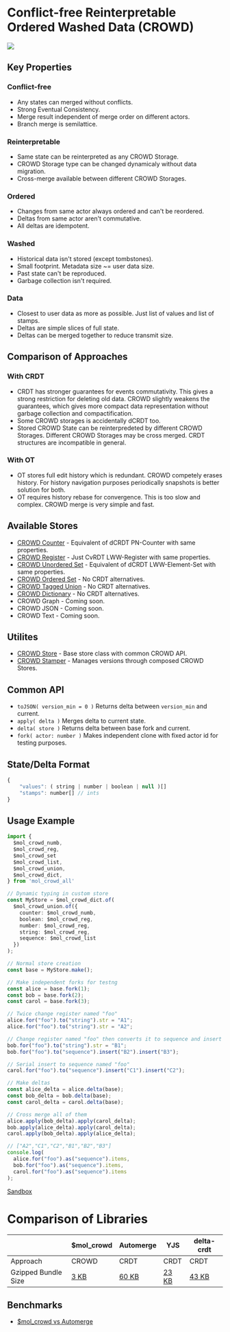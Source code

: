 # Conflict-free Reinterpretable Ordered Washed Data (CROWD)

![](https://habrastorage.org/webt/lz/d_/kh/lzd_khq4fnql2hgo3zlhfwkebg4.png)

## Key Properties

### Conflict-free

- Any states can merged without conflicts.
- Strong Eventual Consistency.
- Merge result independent of merge order on different actors.
- Branch merge is semilattice.

### Reinterpretable

- Same state can be reinterpreted as any CROWD Storage.
- CROWD Storage type can be changed dynamicaly without data migration.
- Cross-merge available between different CROWD Storages.

### Ordered

- Changes from same actor always ordered and can't be reordered.
- Deltas from same actor aren't commutative.
- All deltas are idempotent.

### Washed

- Historical data isn't stored (except tombstones).
- Small footprint. Metadata size ~= user data size.
- Past state can't be reproduced.
- Garbage collection isn't required.

### Data

- Closest to user data as more as possible. Just list of values and list of stamps.
- Deltas are simple slices of full state.
- Deltas can be merged together to reduce transmit size.

## Comparison of Approaches

### With CRDT

- CRDT has stronger guarantees for events commutativity. This gives a strong restriction for deleting old data. CROWD slightly weakens the guarantees, which gives more compact data representation without garbage collection and compactification.
- Some CROWD storages is accidentally dCRDT too.
- Stored CROWD State can be reinterpredeted by different CROWD Storages. Different CROWD Storages may be cross merged. CRDT structures are incompatible in general.

### With OT

- OT stores full edit history which is redundant. CROWD competely erases history. For history navigation purposes periodically snapshots is better solution for both.
- OT requires history rebase for convergence. This is too slow and complex. CROWD merge is very simple and fast.

## Available Stores

- [CROWD Counter](./numb) - Equivalent of dCRDT PN-Counter with same properties.
- [CROWD Register](./reg) - Just CvRDT LWW-Register with same properties.
- [CROWD Unordered Set](./set) - Equivalent of dCRDT LWW-Element-Set with same properties.
- [CROWD Ordered Set](./list) - No CRDT alternatives.
- [CROWD Tagged Union](./union) - No CRDT alternatives.
- [CROWD Dictionary](./dict) - No CRDT alternatives.
- CROWD Graph - Coming soon.
- CROWD JSON - Coming soon.
- CROWD Text - Coming soon.

## Utilites

- [CROWD Store](./store) - Base store class with common CROWD API.
- [CROWD Stamper](./stamper) - Manages versions through composed CROWD Stores.

## Common API

- `toJSON( version_min = 0 )` Returns delta between `version_min` and current.
- `apply( delta )` Merges delta to current state.
- `delta( store )` Returns delta between base fork and current.
- `fork( actor: number )` Makes independent clone with fixed actor id for testing purposes.

## State/Delta Format

```javascript
{
	"values": ( string | number | boolean | null )[]
	"stamps": number[] // ints
}
```

## Usage Example

```typescript
import {
  $mol_crowd_numb,
  $mol_crowd_reg,
  $mol_crowd_set
  $mol_crowd_list,
  $mol_crowd_union,
  $mol_crowd_dict,
} from 'mol_crowd_all'

// Dynamic typing in custom store
const MyStore = $mol_crowd_dict.of(
  $mol_crowd_union.of({
    counter: $mol_crowd_numb,
    boolean: $mol_crowd_reg,
    number: $mol_crowd_reg,
    string: $mol_crowd_reg,
    sequence: $mol_crowd_list
  })
);

// Normal store creation
const base = MyStore.make();

// Make independent forks for testng
const alice = base.fork(1);
const bob = base.fork(2);
const carol = base.fork(3);

// Twice change register named "foo"
alice.for("foo").to("string").str = "A1";
alice.for("foo").to("string").str = "A2";

// Change register named "foo" then converts it to sequence and insert value
bob.for("foo").to("string").str = "B1";
bob.for("foo").to("sequence").insert("B2").insert("B3");

// Serial insert to sequence named "foo"
carol.for("foo").to("sequence").insert("C1").insert("C2");

// Make deltas
const alice_delta = alice.delta(base);
const bob_delta = bob.delta(base);
const carol_delta = carol.delta(base);

// Cross merge all of them
alice.apply(bob_delta).apply(carol_delta);
bob.apply(alice_delta).apply(carol_delta);
carol.apply(bob_delta).apply(alice_delta);

// ["A2","C1","C2","B1","B2","B3"]
console.log(
  alice.for("foo").as("sequence").items,
  bob.for("foo").as("sequence").items,
  carol.for("foo").as("sequence").items
);
```

[Sandbox](https://codepen.io/nin-jin/pen/JjbqRYX?editors=0011)

# Comparison of Libraries

|                     | $mol_crowd | Automerge | YJS   | delta-crdt
|---------------------|------------|-----------|-------|-----------
| Approach            | CROWD      | CRDT      | CRDT  | CRDT
| Gzipped Bundle Size | [3 KB](https://bundlephobia.com/result?p=mol_crowd_all@1.0.1)       | [60 KB](https://bundlephobia.com/result?p=automerge@0.14.2)     | [23 KB](https://bundlephobia.com/result?p=yjs@13.5.2) | [43 KB](https://bundlephobia.com/result?p=delta-crdts@0.10.3)

## Benchmarks

- [$mol_crowd vs Automerge](https://perf.js.hyoo.ru/#prefixes=%5B%22%24mol_import.script%28'https%3A%2F%2Funpkg.com%2Fmol_crowd_all%401.0.1%2Fweb.js'%29%5Cnlet%20doc%3D%20%24mol_crowd_dict.of%28%5Cn%5Ct%24mol_crowd_union.of%28%7B%5Cn%5Ct%5Ctseq%3A%20%24mol_crowd_list%5Cn%5Ct%7D%29%5Cn%29.make%28%29%22%2C%22%24mol_import.script%28'https%3A%2F%2Funpkg.com%2Fautomerge%400.14.2%2Fdist%2Fautomerge.js'%29%5Cnlet%20doc%20%3D%20Automerge.from%28%7B%20list%3A%20%5B%5D%20%7D%29%22%5D/sources=%5B%22doc.for%28%20'list'%20%29.to%28%20'seq'%20%29%5Cn.insert%28%7B%23%7D%29%22%2C%22doc%20%3D%20Automerge.change%28%20doc%2C%20'op'%2C%20doc%20%3D%3E%20%7B%5Cn%20%20doc.list.push%28%7B%23%7D%29%5Cn%7D%20%29%22%5D)
